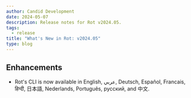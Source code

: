 ```yaml
---
author: Candid Development
date: 2024-05-07
description: Release notes for Rot v2024.05.
tags:
  - release
title: "What's New in Rot: v2024.05"
type: blog
---
```


## Enhancements

- Rot's CLI is now available in English, عربي, Deutsch, Español, Francais, हिन्दी, 日本語, Nederlands, Português, русский, and 中文.
